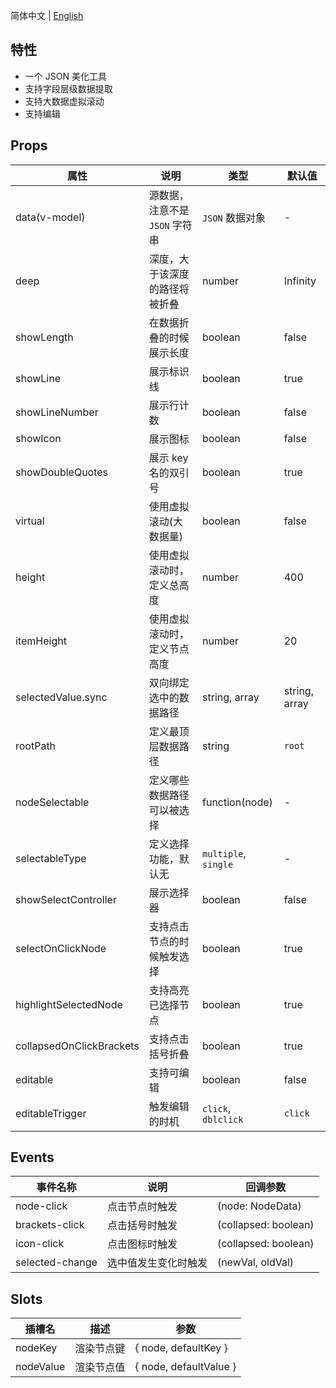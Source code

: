 简体中文 | [English](./README.md)

## 特性

- 一个 JSON 美化工具
- 支持字段层级数据提取
- 支持大数据虚拟滚动
- 支持编辑

## Props

| 属性                     | 说明                           | 类型                 | 默认值        |
| ------------------------ | ------------------------------ | -------------------- | ------------- |
| data(v-model)            | 源数据，注意不是 `JSON` 字符串 | `JSON` 数据对象      | -             |
| deep                     | 深度，大于该深度的路径将被折叠 | number               | Infinity      |
| showLength               | 在数据折叠的时候展示长度       | boolean              | false         |
| showLine                 | 展示标识线                     | boolean              | true          |
| showLineNumber           | 展示行计数                     | boolean              | false         |
| showIcon                 | 展示图标                       | boolean              | false         |
| showDoubleQuotes         | 展示 key 名的双引号            | boolean              | true          |
| virtual                  | 使用虚拟滚动(大数据量)         | boolean              | false         |
| height                   | 使用虚拟滚动时，定义总高度     | number               | 400           |
| itemHeight               | 使用虚拟滚动时，定义节点高度   | number               | 20            |
| selectedValue.sync       | 双向绑定选中的数据路径         | string, array        | string, array |
| rootPath                 | 定义最顶层数据路径             | string               | `root`        |
| nodeSelectable           | 定义哪些数据路径可以被选择     | function(node)       | -             |
| selectableType           | 定义选择功能，默认无           | `multiple`, `single` | -             |
| showSelectController     | 展示选择器                     | boolean              | false         |
| selectOnClickNode        | 支持点击节点的时候触发选择     | boolean              | true          |
| highlightSelectedNode    | 支持高亮已选择节点             | boolean              | true          |
| collapsedOnClickBrackets | 支持点击括号折叠               | boolean              | true          |
| editable                 | 支持可编辑                     | boolean              | false         |
| editableTrigger          | 触发编辑的时机                 | `click`, `dblclick`  | `click`       |

## Events

| 事件名称        | 说明                 | 回调参数             |
| --------------- | -------------------- | -------------------- |
| node-click      | 点击节点时触发       | (node: NodeData)     |
| brackets-click  | 点击括号时触发       | (collapsed: boolean) |
| icon-click      | 点击图标时触发       | (collapsed: boolean) |
| selected-change | 选中值发生变化时触发 | (newVal, oldVal)     |

## Slots

| 插槽名    | 描述       | 参数                   |
| --------- | ---------- | ---------------------- |
| nodeKey | 渲染节点键 | { node, defaultKey } |
| nodeValue | 渲染节点值 | { node, defaultValue } |
